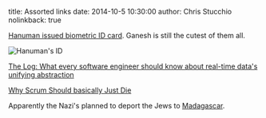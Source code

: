 title: Assorted links
date: 2014-10-5 10:30:00
author: Chris Stucchio
nolinkback: true

[Hanuman issued biometric ID card](http://www.bbc.com/news/world-asia-india-29175870). Ganesh is still the cutest of them all.

![Hanuman's ID](http://news.bbcimg.co.uk/media/images/77547000/jpg/_77547168_aadharcrd.jpg)

[The Log: What every software engineer should know about real-time data's unifying abstraction](http://gilesbowkett.blogspot.com.au/2014/09/why-scrum-should-basically-just-die-in.html)

[Why Scrum Should basically Just Die](http://gilesbowkett.blogspot.com.au/2014/09/why-scrum-should-basically-just-die-in.html)

Apparently the Nazi's planned to deport the Jews to [Madagascar](http://en.wikipedia.org/wiki/Madagascar_Plan).
